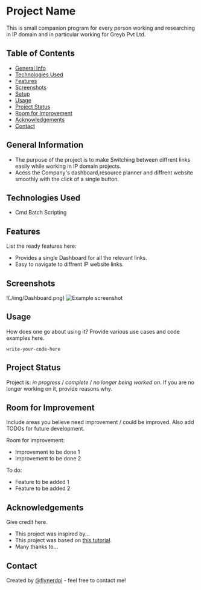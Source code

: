 # Project Name
This is small companion program for every person working and researching in IP domain and in particular working for Greyb Pvt Ltd.
<!--Live demo [_here_](https://www.example.com). <!-- If you have the project hosted somewhere, include the link here. -->

## Table of Contents
* [General Info](#general-information)
* [Technologies Used](#technologies-used)
* [Features](#features)
* [Screenshots](#screenshots)
* [Setup](#setup)
* [Usage](#usage)
* [Project Status](#project-status)
* [Room for Improvement](#room-for-improvement)
* [Acknowledgements](#acknowledgements)
* [Contact](#contact)
<!-- * [License](#license) -->


## General Information
- The purpose of the project is to make Switching between diffrent links easily while working in IP domain projects.
- Acess the Company's dashboard,resource planner and diffrent website smoothly with the click of a single button. 
<!-- You don't have to answer all the questions - just the ones relevant to your project. -->


## Technologies Used
- Cmd Batch Scripting


## Features
List the ready features here:
- Provides a single Dashboard for all the relevant links. 
- Easy to navigate to diffrent IP website links.



## Screenshots
!(./img/Dashboard.png)
![Example screenshot](./img/toolbox.png)
<!-- If you have screenshots you'd like to share, include them here. -->


<!--## Setup
What are the project requirements/dependencies? Where are they listed? A requirements.txt or a Pipfile.lock file perhaps? Where is it located?

Proceed to describe how to install / setup one's local environment / get started with the project. -->


## Usage
How does one go about using it?
Provide various use cases and code examples here.

`write-your-code-here`


## Project Status
Project is: _in progress_ / _complete_ / _no longer being worked on_. If you are no longer working on it, provide reasons why.


## Room for Improvement
Include areas you believe need improvement / could be improved. Also add TODOs for future development.

Room for improvement:
- Improvement to be done 1
- Improvement to be done 2

To do:
- Feature to be added 1
- Feature to be added 2


## Acknowledgements
Give credit here.
- This project was inspired by...
- This project was based on [this tutorial](https://www.example.com).
- Many thanks to...


## Contact
Created by [@flynerdpl](https://www.flynerd.pl/) - feel free to contact me!


<!-- Optional -->
<!-- ## License -->
<!-- This project is open source and available under the [... License](). -->

<!-- You don't have to include all sections - just the one's relevant to your project -->
